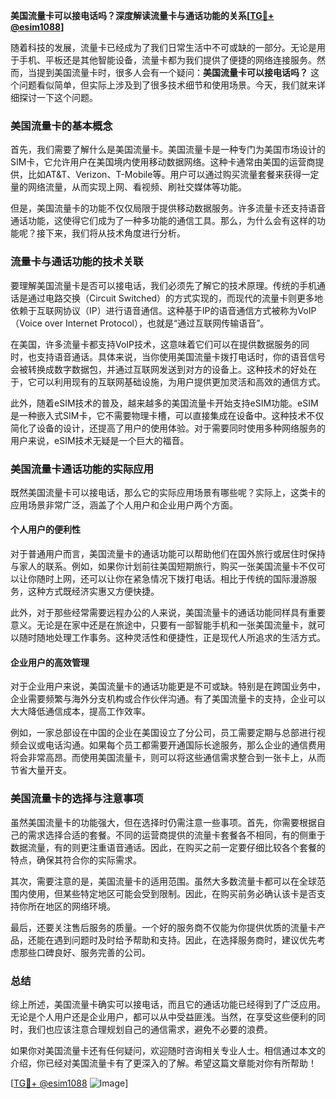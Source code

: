 **美国流量卡可以接电话吗？深度解读流量卡与通话功能的关系[[TG💪+ @esim1088](https://t.me/s/esim1088)]**

随着科技的发展，流量卡已经成为了我们日常生活中不可或缺的一部分。无论是用于手机、平板还是其他智能设备，流量卡都为我们提供了便捷的网络连接服务。然而，当提到美国流量卡时，很多人会有一个疑问：**美国流量卡可以接电话吗？** 这个问题看似简单，但实际上涉及到了很多技术细节和使用场景。今天，我们就来详细探讨一下这个问题。

### 美国流量卡的基本概念

首先，我们需要了解什么是美国流量卡。美国流量卡是一种专门为美国市场设计的SIM卡，它允许用户在美国境内使用移动数据网络。这种卡通常由美国的运营商提供，比如AT&T、Verizon、T-Mobile等。用户可以通过购买流量套餐来获得一定量的网络流量，从而实现上网、看视频、刷社交媒体等功能。

但是，美国流量卡的功能不仅仅局限于提供移动数据服务。许多流量卡还支持语音通话功能，这使得它们成为了一种多功能的通信工具。那么，为什么会有这样的功能呢？接下来，我们将从技术角度进行分析。

### 流量卡与通话功能的技术关联

要理解美国流量卡是否可以接电话，我们必须先了解它的技术原理。传统的手机通话是通过电路交换（Circuit Switched）的方式实现的，而现代的流量卡则更多地依赖于互联网协议（IP）进行语音通信。这种基于IP的语音通信方式被称为VoIP（Voice over Internet Protocol），也就是“通过互联网传输语音”。

在美国，许多流量卡都支持VoIP技术，这意味着它们可以在提供数据服务的同时，也支持语音通话。具体来说，当你使用美国流量卡拨打电话时，你的语音信号会被转换成数字数据包，并通过互联网发送到对方的设备上。这种技术的好处在于，它可以利用现有的互联网基础设施，为用户提供更加灵活和高效的通信方式。

此外，随着eSIM技术的普及，越来越多的美国流量卡开始支持eSIM功能。eSIM是一种嵌入式SIM卡，它不需要物理卡槽，可以直接集成在设备中。这种技术不仅简化了设备的设计，还提高了用户的使用体验。对于需要同时使用多种网络服务的用户来说，eSIM技术无疑是一个巨大的福音。

### 美国流量卡通话功能的实际应用

既然美国流量卡可以接电话，那么它的实际应用场景有哪些呢？实际上，这类卡的应用场景非常广泛，涵盖了个人用户和企业用户两个方面。

#### 个人用户的便利性

对于普通用户而言，美国流量卡的通话功能可以帮助他们在国外旅行或居住时保持与家人的联系。例如，如果你计划前往美国短期旅行，购买一张美国流量卡不仅可以让你随时上网，还可以让你在紧急情况下拨打电话。相比于传统的国际漫游服务，这种方式既经济实惠又方便快捷。

此外，对于那些经常需要远程办公的人来说，美国流量卡的通话功能同样具有重要意义。无论是在家中还是在旅途中，只要有一部智能手机和一张美国流量卡，就可以随时随地处理工作事务。这种灵活性和便捷性，正是现代人所追求的生活方式。

#### 企业用户的高效管理

对于企业用户来说，美国流量卡的通话功能更是不可或缺。特别是在跨国业务中，企业需要频繁与海外分支机构或合作伙伴沟通。有了美国流量卡的支持，企业可以大大降低通信成本，提高工作效率。

例如，一家总部设在中国的企业在美国设立了分公司，员工需要定期与总部进行视频会议或电话沟通。如果每个员工都需要开通国际长途服务，那么企业的通信费用将会非常高昂。而使用美国流量卡，则可以将这些通信需求整合到一张卡上，从而节省大量开支。

### 美国流量卡的选择与注意事项

虽然美国流量卡的功能强大，但在选择时仍需注意一些事项。首先，你需要根据自己的需求选择合适的套餐。不同的运营商提供的流量卡套餐各不相同，有的侧重于数据流量，有的则更注重语音通话。因此，在购买之前一定要仔细比较各个套餐的特点，确保其符合你的实际需求。

其次，需要注意的是，美国流量卡的适用范围。虽然大多数流量卡都可以在全球范围内使用，但某些特定地区可能会受到限制。因此，在购买前务必确认该卡是否支持你所在地区的网络环境。

最后，还要关注售后服务的质量。一个好的服务商不仅能为你提供优质的流量卡产品，还能在遇到问题时及时给予帮助和支持。因此，在选择服务商时，建议优先考虑那些口碑良好、服务完善的公司。

### 总结

综上所述，美国流量卡确实可以接电话，而且它的通话功能已经得到了广泛应用。无论是个人用户还是企业用户，都可以从中受益匪浅。当然，在享受这些便利的同时，我们也应该注意合理规划自己的通信需求，避免不必要的浪费。

如果你对美国流量卡还有任何疑问，欢迎随时咨询相关专业人士。相信通过本文的介绍，你已经对美国流量卡有了更深入的了解。希望这篇文章能对你有所帮助！

[[TG💪+ @esim1088](https://t.me/s/esim1088) ![Image](https://i.postimg.cc/4NQfJmqS/Snipaste-2025-05-13-00-14-12.png)]